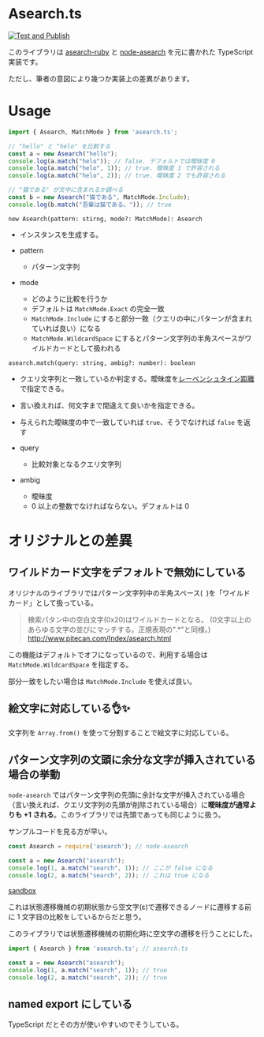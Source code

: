 # Asearch.ts

[![Test and Publish](https://github.com/teramotodaiki/asearch.ts/actions/workflows/test-and-publish.yml/badge.svg)](https://github.com/teramotodaiki/asearch.ts/actions/workflows/test-and-publish.yml)

このライブラリは [asearch-ruby](https://github.com/masui/asearch-ruby) と [node-asearch](https://github.com/shokai/node-asearch) を元に書かれた TypeScript 実装です。

ただし、筆者の意図により幾つか実装上の差異があります。


# Usage

```typescript
import { Asearch, MatchMode } from 'asearch.ts';

// "hello" と "helo" を比較する
const a = new Asearch("hello");
console.log(a.match("helo")); // false. デフォルトでは曖昧度 0
console.log(a.match("helo", 1)); // true. 曖昧度 1 で許容される
console.log(a.match("helo", 2)); // true. 曖昧度 2 でも許容される

// "猫である" が文中に含まれるか調べる
const b = new Asearch("猫である", MatchMode.Include);
console.log(b.match("吾輩は猫である。")); // true
```

`new Asearch(pattern: stirng, mode?: MatchMode): Asearch`

- インスタンスを生成する。

- pattern
  - パターン文字列
- mode
  - どのように比較を行うか
  - デフォルトは `MatchMode.Exact` の完全一致
  - `MatchMode.Include` にすると部分一致（クエリの中にパターンが含まれていれば良い）になる
  - `MatchMode.WildcardSpace` にするとパターン文字列の半角スペースがワイルドカードとして扱われる

`asearch.match(query: string, ambig?: number): boolean`

- クエリ文字列と一致しているか判定する。曖昧度を[レーベンシュタイン距離](https://ja.wikipedia.org/wiki/%E3%83%AC%E3%83%BC%E3%83%99%E3%83%B3%E3%82%B7%E3%83%A5%E3%82%BF%E3%82%A4%E3%83%B3%E8%B7%9D%E9%9B%A2)で指定できる。
- 言い換えれば、何文字まで間違えて良いかを指定できる。
- 与えられた曖昧度の中で一致していれば `true`、そうでなければ `false` を返す

- query
  - 比較対象となるクエリ文字列
- ambig
  - 曖昧度
  - 0 以上の整数でなければならない。デフォルトは 0

# オリジナルとの差異

## ワイルドカード文字をデフォルトで無効にしている

オリジナルのライブラリではパターン文字列中の半角スペース(` `)を「ワイルドカード」として扱っている。

> 検索パタン中の空白文字(0x20)はワイルドカードとなる。 (0文字以上のあらゆる文字の並びにマッチする。正規表現の".*"と同様。)
> http://www.pitecan.com/Index/asearch.html

この機能はデフォルトでオフになっているので、利用する場合は `MatchMode.WildcardSpace` を指定する。

部分一致をしたい場合は `MatchMode.Include` を使えば良い。

## 絵文字に対応している👌✨

文字列を `Array.from()` を使って分割することで絵文字に対応している。

## パターン文字列の文頭に余分な文字が挿入されている場合の挙動

`node-asearch` ではパターン文字列の先頭に余計な文字が挿入されている場合（言い換えれば、クエリ文字列の先頭が削除されている場合）に**曖昧度が通常よりも +1 される**。このライブラリでは先頭であっても同じように扱う。

サンプルコードを見る方が早い。

```javascript
const Asearch = require('asearch'); // node-asearch

const a = new Asearch("asearch");
console.log(1, a.match("search", 1)); // ここが false になる
console.log(2, a.match("search", 2)); // これは true になる
```
[sandbox](https://codesandbox.io/s/silly-mclaren-xguoi?file=/src/index.js)

これは状態遷移機械の初期状態から空文字(ε)で遷移できるノードに遷移する前に 1 文字目の比較をしているからだと思う。

このライブラリでは状態遷移機械の初期化時に空文字の遷移を行うことにした。

```typescript
import { Asearch } from 'asearch.ts'; // asearch.ts

const a = new Asearch("asearch");
console.log(1, a.match("search", 1)); // true
console.log(2, a.match("search", 2)); // true
```

## named export にしている

TypeScript だとその方が使いやすいのでそうしている。
